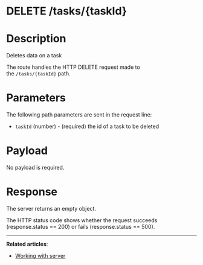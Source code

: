 # DELETE /tasks/{taskId}

# **Description**

Deletes data on a task

The route handles the HTTP DELETE request made to the `/tasks/{taskId}` path.

# **Parameters**

The following path parameters are sent in the request line:

- `taskId` (number) - (required) the id of a task to be deleted

# **Payload**

No payload is required.

# **Response**

The server returns an empty object.

The HTTP status code shows whether the request succeeds (response.status == 200) or fails (response.status == 500).

---

**Related articles**:

- [Working with server](https://docs.svar.dev/react/gantt/guides/working_with_server)